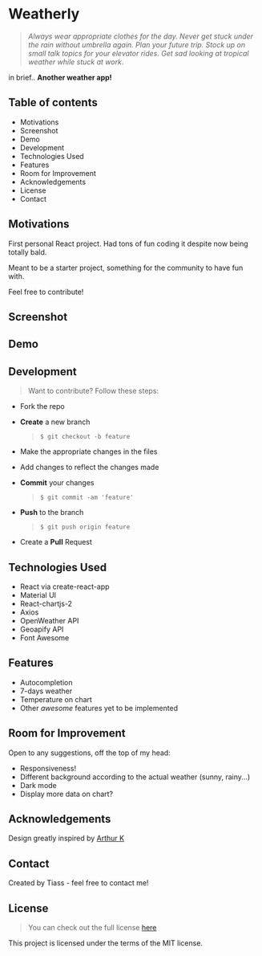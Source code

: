 # Weatherly

> _Always wear appropriate clothes for the day. Never get stuck under the rain without umbrella again. Plan your future trip. Stock up on small talk topics for your elevator rides. Get sad looking at tropical weather while stuck at work_.

in brief..
**Another weather app!**

## Table of contents

- Motivations
- Screenshot
- Demo
- Development
- Technologies Used
- Features
- Room for Improvement
- Acknowledgements
- License
- Contact

## Motivations

First personal React project. Had tons of fun coding it despite now being totally bald.

Meant to be a starter project, something for the community to have fun with.

Feel free to contribute!

## Screenshot

## Demo

## Development

> Want to contribute? Follow these steps:

- Fork the repo
- **Create** a new branch

  > `$ git checkout -b feature`

- Make the appropriate changes in the files
- Add changes to reflect the changes made
- **Commit** your changes

  > `$ git commit -am 'feature'`

- **Push** to the branch

  > `$ git push origin feature`

- Create a **Pull** Request

## Technologies Used

- React via create-react-app
- Material UI
- React-chartjs-2
- Axios
- OpenWeather API
- Geoapify API
- Font Awesome

## Features

- Autocompletion
- 7-days weather
- Temperature on chart
- Other _awesome_ features yet to be implemented

## Room for Improvement

Open to any suggestions, off the top of my head:

- Responsiveness!
- Different background according to the actual weather (sunny, rainy...)
- Dark mode
- Display more data on chart?

## Acknowledgements

Design greatly inspired by [Arthur K]

[arthur k]: https://dribbble.com/thearthurk

## Contact

Created by Tiass - feel free to contact me!

## License

> You can check out the full license [here]

[here]: /LICENSE

This project is licensed under the terms of the MIT license.
